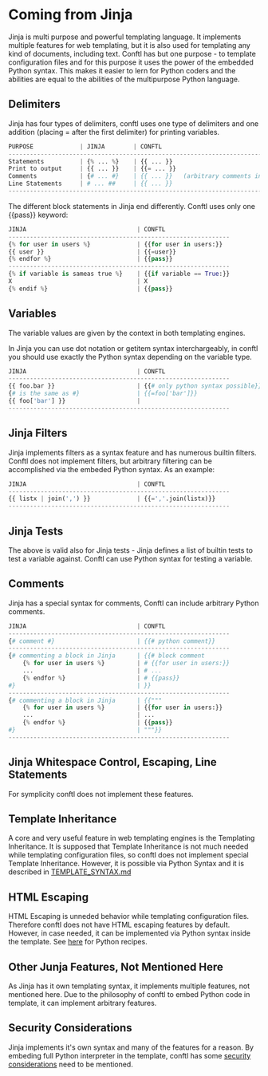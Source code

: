 # Coming from Jinja

Jinja is multi purpose and powerful templating language. It implements multiple features for web templating, but it is also used for templating any kind of documents, including text. Conftl has but one purpose - to template configuration files and for this purpose it uses the power of the embedded Python syntax. This makes it easier to lern for Python coders and the abilities are equal to the abilities of the multipurpose Python language.

## Delimiters

Jinja has four types of delimiters, conftl uses one type of delimiters and one addition (placing = after the first delimiter) for printing variables.

```python
PURPOSE             | JINJA        | CONFTL
------------------------------------------------------------------------------------
Statements          | {% ... %}    | {{ ... }}
Print to output     | {{ ... }}    | {{= ... }}
Comments            | {# ... #}    | {{ ... }}   (arbitrary comments in Python code)
Line Statements     | # ... ##     | {{ ... }}
------------------------------------------------------------------------------------
```

The different block statements in Jinja end differently. Conftl uses only one {{pass}} keyword:

```python
JINJA                               | CONFTL
--------------------------------------------------------------
{% for user in users %}             | {{for user in users:}}
{{ user }}                          | {{=user}}
{% endfor %}                        | {{pass}}
--------------------------------------------------------------
{% if variable is sameas true %}    | {{if variable == True:}}
X                                   | X
{% endif %}                         | {{pass}}
```

## Variables

The variable values are given by the context in both templating engines.

In Jinja you can use dot notation or getitem syntax interchargeably, in conftl you should use exactly the Python syntax depending on the variable type.

```python
JINJA                               | CONFTL
--------------------------------------------------------------
{{ foo.bar }}                       | {{# only python syntax possible}}
{# is the same as #}                | {{=foo['bar']}}
{{ foo['bar'] }}                    | 
--------------------------------------------------------------
```

## Jinja Filters

Jinja implements filters as a syntax feature and has numerous builtin filters. Conftl does not implement filters, but arbitrary filtering can be accomplished via the embeded Python syntax. As an example:

```python
JINJA                               | CONFTL
--------------------------------------------------------------
{{ listx | join(',') }}             | {{=','.join(listx)}}
--------------------------------------------------------------
```

## Jinja Tests

The above is valid also for Jinja tests - Jinja defines a list of builtin tests to test a variable against. Conftl can use Python syntax for testing a variable.

## Comments

Jinja has a special syntax for comments, Conftl can include arbitrary Python comments.

```python
JINJA                               | CONFTL
--------------------------------------------------------------
{# comment #}                       | {{# python comment}}
--------------------------------------------------------------
{# commenting a block in Jinja      | {{# block comment
    {% for user in users %}         | # {{for user in users:}}
    ...                             | # ...
    {% endfor %}                    | # {{pass}}
#}                                  | }}
--------------------------------------------------------------
{# commenting a block in Jinja      | {{"""
    {% for user in users %}         | {{for user in users:}}
    ...                             | ...
    {% endfor %}                    | {{pass}}
#}                                  | """}}
--------------------------------------------------------------
```

## Jinja Whitespace Control, Escaping, Line Statements

For symplicity conftl does not implement these features.

## Template Inheritance

A core and very useful feature in web templating engines is the Templating Inheritance. It is supposed that Template Inheritance is not much needed while templating configuration files, so conftl does not implement special Template Inheritance. However, it is possible via Python Syntax and it is described in [TEMPLATE_SYNTAX.md](https://github.com/ttt-fifo/conftl/blob/master/docs/TEMPLATE_SYNTAX.md)

## HTML Escaping

HTML Escaping is unneded behavior while templating configuration files. Therefore conftl does not have HTML escaping features by default. However, in case needed, it can be implemented via Python syntax inside the template. See [here](https://wiki.python.org/moin/EscapingHtml) for Python recipes.

## Other Junja Features, Not Mentioned Here

As Jinja has it own templating syntax, it implements multiple features, not mentioned here. Due to the philosophy of conftl to embed Python code in template, it can implement arbitrary features. 

## Security Considerations

Jinja implements it's own syntax and many of the features for a reason. By embeding full Python interpreter in the template, conftl has some [security considerations](https://github.com/ttt-fifo/conftl/blob/master/docs/security_considerations.txt) need to be mentioned.
